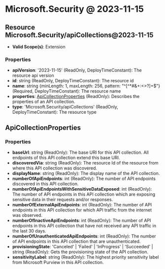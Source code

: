 # Microsoft.Security @ 2023-11-15

## Resource Microsoft.Security/apiCollections@2023-11-15
* **Valid Scope(s)**: Extension
### Properties
* **apiVersion**: '2023-11-15' (ReadOnly, DeployTimeConstant): The resource api version
* **id**: string (ReadOnly, DeployTimeConstant): The resource id
* **name**: string {minLength: 1, maxLength: 256, pattern: "^[^*#&+:<>?]+$"} (Required, DeployTimeConstant): The resource name
* **properties**: [ApiCollectionProperties](#apicollectionproperties) (ReadOnly): Describes the properties of an API collection.
* **type**: 'Microsoft.Security/apiCollections' (ReadOnly, DeployTimeConstant): The resource type

## ApiCollectionProperties
### Properties
* **baseUrl**: string (ReadOnly): The base URI for this API collection. All endpoints of this API collection extend this base URI.
* **discoveredVia**: string (ReadOnly): The resource Id of the resource from where this API collection was discovered.
* **displayName**: string (ReadOnly): The display name of the API collection.
* **numberOfApiEndpoints**: int (ReadOnly): The number of API endpoints discovered in this API collection.
* **numberOfApiEndpointsWithSensitiveDataExposed**: int (ReadOnly): The number of API endpoints in this API collection which are exposing sensitive data in their requests and/or responses.
* **numberOfExternalApiEndpoints**: int (ReadOnly): The number of API endpoints in this API collection for which API traffic from the internet was observed.
* **numberOfInactiveApiEndpoints**: int (ReadOnly): The number of API endpoints in this API collection that have not received any API traffic in the last 30 days.
* **numberOfUnauthenticatedApiEndpoints**: int (ReadOnly): The number of API endpoints in this API collection that are unauthenticated.
* **provisioningState**: 'Canceled' | 'Failed' | 'InProgress' | 'Succeeded' | string (ReadOnly): Gets the provisioning state of the API collection.
* **sensitivityLabel**: string (ReadOnly): The highest priority sensitivity label from Microsoft Purview in this API collection.

